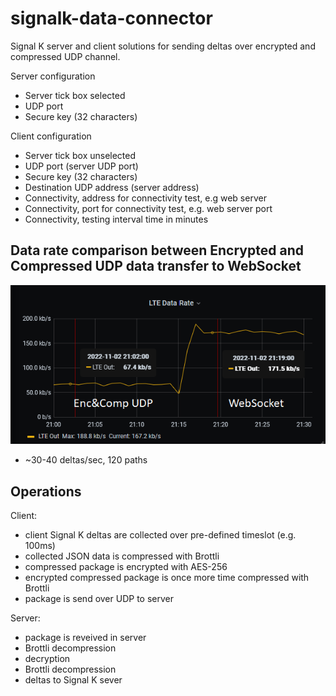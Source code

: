 # signalk-data-connector
Signal K server and client solutions for sending deltas over encrypted and compressed UDP channel.

Server configuration
- Server tick box selected
- UDP port
- Secure key (32 characters)

Client configuration
- Server tick box unselected
- UDP port (server UDP port)
- Secure key (32 characters)
- Destination UDP address (server address)
- Connectivity, address for connectivity test, e.g web server
- Connectivity, port for connectivity test, e.g. web server port
- Connectivity, testing interval time in minutes

## Data rate comparison between Encrypted and Compressed UDP data transfer to WebSocket
![datarate](Doc/Datarate.png)
- ~30-40 deltas/sec, 120 paths 

## Operations
Client:
- client Signal K deltas are collected over pre-defined timeslot (e.g. 100ms)
- collected JSON data is compressed with Brottli
- compressed package is encrypted with AES-256
- encrypted compressed package is once more time compressed with Brottli
- package is send over UDP to server

Server:
- package is reveived in server
- Brottli decompression
- decryption
- Brottli decompression
- deltas to Signal K sever
